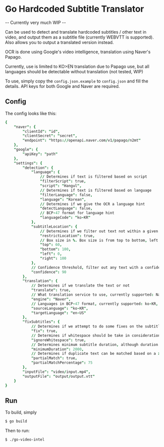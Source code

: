 # Go Hardcoded Subtitle Translator

-- Currently very much WIP --

Can be used to detect and translate hardcoded subtitles / other text in video, and output them as a subtitle file (currently WEBVTT is supported). Also allows you to output a translated version instead.

OCR is done using Google's video intelligence, translation using Naver's Papago.

Currently, use is limited to KO>EN translation due to Papago use, but all languages should be detectable without translation (not tested, WIP)

To use, simply copy the `config.json.example` to `config.json` and fill the details. API keys for both Google and Naver are required.

## Config

The config looks like this:
```j
{
    "naver": {
        "clientId": "id",
        "clientSecret": "secret",
        "endpoint": "https://openapi.naver.com/v1/papago/n2mt"
    },
    "google": {
        "apiKey": "path"
    },
    "settings": {
        "detection": {
            "language": {
                // Determines if text is filtered based on script
                "filterScript": true,
                "script": "Hangul",
                // Determines if text is filtered based on language
                "filterLanguage": false,
                "language": "Korean",
                // Determines if we give the OCR a language hint
                "detectLanguage": false,
                // BCP-47 format for language hint
                "languageCode": "ko-KR"
            },
            "subtitleLocation": {
                // Determines if we filter out text not within a given box
                "restrictLocation": true,
                // Box size in %. Box size is from top to bottom, left to right, 0 to 100%
                "top": 60,
                "bottom": 100,
                "left": 0,
                "right": 100
            },
            // Confidence threshold, filter out any text with a confidence below this (around 90 recommended)
            "confidence": 90
        },
        "translation": {
            // Determines if we translate the text or not
            "translate": true,
            // What translation service to use, currently supported: Naver
            "engine": "Naver",
            // Languages in BCP-47 format, currently supported: ko-KR, en-US, en-GB
            "sourceLanguage": "ko-KR",
            "targetLanguage": "en-US"
        },
        "fixSubtitles": {
            // Determines if we attempt to do some fixes on the subtitles (highly recommended)
            "fix": true,
            // Determines if whitespace should be take in consideration to match duplicate text (ignore = recommended)
            "ignoreWhitespace": true,
            // Determines minimum subtitle duration, although duration could be shorter if next subtitle starts before this minimum amount (in milliseconds)
            "minimumDuration": 2000,
            // Determines if duplicate text can be matched based on a x% of words matching
            "partialMatch": true,
            "partialMatchPercentage": 75
        },        
        "inputFile": "video/input.mp4",
        "outputFile": "output/output.vtt"
    }
}
```
## Run
To build, simply
```bash
$ go build
```

Then to run:
```bash
$ ./go-video-intel
```
